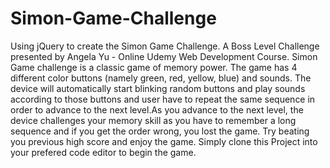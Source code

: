 # Simon-Game-Challenge

Using jQuery to create the Simon Game Challenge. A Boss Level Challenge presented by Angela Yu - Online Udemy Web Development Course. Simon Game challenge is a classic game of memory power. The game has 4 different color buttons (namely green, red, yellow, blue) and sounds. The device will automatically start blinking random buttons and play sounds according to those buttons and user have to repeat the same sequence in order to advance to the next level.As you advance to the next level, the device challenges your memory skill as you have to remember a long sequence and if you get the order wrong, you lost the game. Try beating you previous high score and enjoy the game.
Simply clone this Project into your prefered code editor to begin the game.


